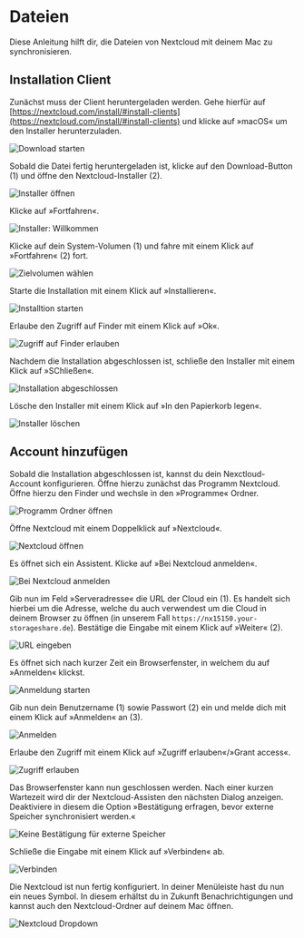 # Dateien

Diese Anleitung hilft dir, die Dateien von Nextcloud mit deinem Mac zu synchronisieren.


## Installation Client

Zunächst muss der Client heruntergeladen werden. Gehe hierfür auf [https://nextcloud.com/install/#install-clients](https://nextcloud.com/install/#install-clients) und klicke auf »macOS« um den Installer herunterzuladen.

![Download starten](./assets/files-01.png) 

Sobald die Datei fertig heruntergeladen ist, klicke auf den Download-Button (1) und öffne den Nextcloud-Installer (2).

![Installer öffnen](./assets/files-02.png) 

Klicke auf »Fortfahren«.

![Installer: Willkommen](./assets/files-03.png) 

Klicke auf dein System-Volumen (1) und fahre mit einem Klick auf »Fortfahren« (2) fort.

![Zielvolumen wählen](./assets/files-04.png) 

Starte die Installation mit einem Klick auf »Installieren«.

![Installtion starten](./assets/files-05.png) 

Erlaube den Zugriff auf Finder mit einem Klick auf »Ok«.

![Zugriff auf Finder erlauben](./assets/files-06.png) 

Nachdem die Installation abgeschlossen ist, schließe den Installer mit einem Klick auf »SChließen«.

![Installation abgeschlossen](./assets/files-07.png) 

Lösche den Installer mit einem Klick auf »In den Papierkorb legen«.

![Installer löschen](./assets/files-08.png) 


## Account hinzufügen

Sobald die Installation abgeschlossen ist, kannst du dein Nexctloud-Account konfigurieren. Öffne hierzu zunächst das Programm Nextcloud. Öffne hierzu den Finder und wechsle in den »Programme« Ordner.

![Programm Ordner öffnen](./assets/files-09.png) 

Öffne Nextcloud mit einem Doppelklick auf »Nextcloud«.

![Nextcloud öffnen](./assets/files-10.png) 

Es öffnet sich ein Assistent. Klicke auf »Bei Nextcloud anmelden«.

![Bei Nextcloud anmelden](./assets/files-11.png) 

Gib nun im Feld »Serveradresse« die URL der Cloud ein (1). Es handelt sich hierbei um die Adresse, welche du auch verwendest um die Cloud in deinem Browser zu öffnen (in unserem Fall `https://nx15150.your-storageshare.de`). Bestätige die Eingabe mit einem Klick auf »Weiter« (2).

![URL eingeben](./assets/files-12.png) 

Es öffnet sich nach kurzer Zeit ein Browserfenster, in welchem du auf »Anmelden« klickst.

![Anmeldung starten](./assets/files-13.png) 

Gib nun dein Benutzername (1) sowie Passwort (2) ein und melde dich mit einem Klick auf »Anmelden« an (3).

![Anmelden](./assets/files-14.png) 

Erlaube den Zugriff mit einem Klick auf »Zugriff erlauben«/»Grant access«.

![Zugriff erlauben](./assets/files-15.png) 

Das Browserfenster kann nun geschlossen werden. Nach einer kurzen Wartezeit wird dir der Nextcloud-Assisten den nächsten Dialog anzeigen. Deaktiviere in diesem die Option »Bestätigung erfragen, bevor externe Speicher synchronisiert werden.«

![Keine Bestätigung für externe Speicher](./assets/files-16.png) 

Schließe die Eingabe mit einem Klick auf »Verbinden« ab.

![Verbinden](./assets/files-17.png) 

Die Nextcloud ist nun fertig konfiguriert. In deiner Menüleiste hast du nun ein neues Symbol. In diesem erhältst du in Zukunft Benachrichtigungen und kannst auch den Nextcloud-Ordner auf deinem Mac öffnen.

![Nextcloud Dropdown](./assets/files-18.png) 

